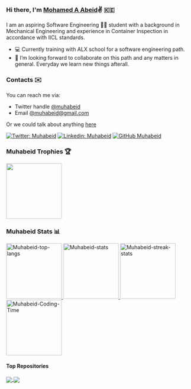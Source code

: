 ### Hi there, I'm [Mohamed A Abeid](https://www.linkedin.com/in/muhabeid/):v: :kenya:

I am an aspiring Software Engineering :man_technologist: student with a background in Mechanical Engineering and experience in Container Inspection in accordance with IICL standards. 

- :computer: Currently training with ALX school for a software engineering path. 
- 💞️ I’m looking forward to collaborate on this path and any matters in general. Everyday we learn new things afterall.

### Contacts :envelope:
You can reach me via: 
  - Twitter handle [@muhabeid](https://twitter.com/muhabeid)  
  - Email [@muhabeid@gmail.com](mailto:muhabeid@gmail.com)

Or we could talk about anything [here](https://github.com/muhabeid/muhabeid/issues)


[![Twitter: Muhabeid](https://img.shields.io/twitter/follow/muhabeid?style=social)](https://twitter.com/muhabeid)
[![Linkedin: Muhabeid](https://img.shields.io/badge/-muhabeid-blue?style=flat-square&logo=Linkedin&logoColor=white&link=https://www.linkedin.com/in/muhabeid/)](https://www.linkedin.com/in/muhabeid/)
[![GitHub Muhabeid](https://img.shields.io/github/followers/muhabeid?label=follow&style=social)](https://github.com/muhabeid)

### Muhabeid Trophies :trophy:
<a href="https://github.com/muhabeid/github-profile-trophy">
  <img height="150px" src="https://github-profile-trophy.vercel.app/?username=muhabeid&theme=onedark&margin-w=15&no-bg=trueno-frame=true"/>
</a>


### Muhabeid Stats :bar_chart:
<a href="https://github.com/muhabeid/github-readme-stats">
  <img height="150px" src="https://github-readme-stats.vercel.app/api/top-langs?username=muhabeid&layout=compact&langs_count=7&theme=slateorange&title_color=e3bb18&icon_color=e3bb18&bg_color=151515&border_color=323232&custom_title=Muhabeid's Languages" alt="Muhabeid-top-langs" />
</a>
<a href="https://github.com/muhabeid/github-readme-stats">
  <img height="150px" src="https://github-readme-stats.vercel.app/api?username=muhabeid&show_icons=true&count_private=true&theme=slateorange&title_color=e3bb18&icon_color=e3bb18&bg_color=151515&border_color=323232&custom_title=Muhabeid's Stats" alt="Muhabeid-stats" /> 
</a>
<a href="https://github.com/muhabeid/github-readme-stats">
  <img height="150px" src="https://github-readme-streak-stats.herokuapp.com/?user=muhabeid&theme=dark&ring=e3bb18&fire=e3bb18&currStreakLabel=e3bb18&border=323232" alt="Muhabeid-streak-stats" /> 
</a>
<a href="https://github.com/anuraghazra/github-readme-stats">
  <img height="150px" src="https://github-readme-stats.vercel.app/api/wakatime?username=muhabeid&theme=slateorange&title_color=e3bb18&icon_color=e3bb18&bg_color=151515&border_color=323232&custom_title=Muhabeid's Time" alt="Muhabeid-Coding-Time" />
</a> 


 
#### Top Repositories
<a href="https://github.com/muhabeid/coding-interview-university">
  <img align="center" src="https://github-readme-stats.vercel.app/api/pin/?username=muhabeid&repo=coding-interview-university&theme=buefy" />
</a>
<a href="https://github.com/muhabeid/100-days-of-code">
  <img align="center" src="https://github-readme-stats.vercel.app/api/pin/?username=muhabeid&repo=100-days-of-code&theme=buefy" />
</a>


<!---
muhabeid/muhabeid is a ✨ special ✨ repository because its `README.md` (this file) appears on your GitHub profile.
You can click the Preview link to take a look at your changes.
--->
